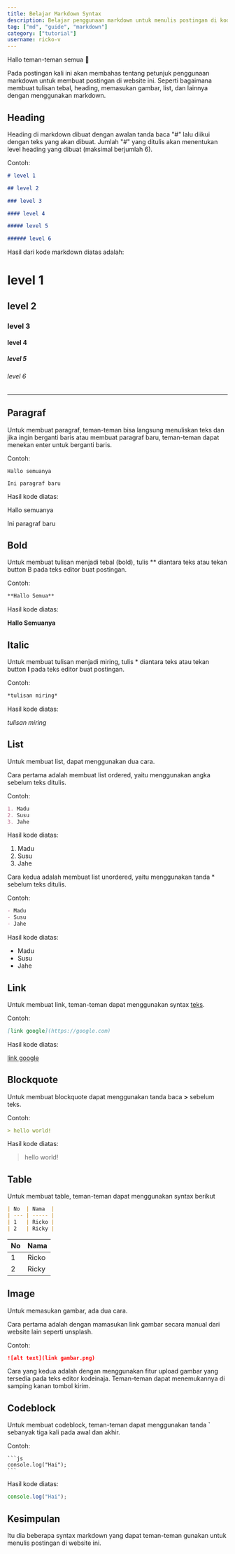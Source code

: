 ```yaml
---
title: Belajar Markdown Syntax
description: Belajar penggunaan markdown untuk menulis postingan di kodeinaja
tag: ["md", "guide", "markdown"]
category: ["tutorial"]
username: ricko-v
---
```


Hallo teman-teman semua 👋

Pada postingan kali ini akan membahas tentang petunjuk penggunaan markdown untuk membuat postingan di website ini. Seperti bagaimana membuat tulisan tebal, heading, memasukan gambar, list, dan lainnya dengan menggunakan markdown.

## Heading

Heading di markdown dibuat dengan awalan tanda baca "#" lalu diikui dengan teks yang akan dibuat. Jumlah "#" yang ditulis akan menentukan level heading yang dibuat (maksimal berjumlah 6).

Contoh:

```md
# level 1

## level 2

### level 3

#### level 4

##### level 5

###### level 6
```

Hasil dari kode markdown diatas adalah:

# level 1

## level 2

### level 3

#### level 4

##### level 5

###### level 6

---

## Paragraf

Untuk membuat paragraf, teman-teman bisa langsung menuliskan teks dan jika ingin berganti baris atau membuat paragraf baru, teman-teman dapat menekan enter untuk berganti baris.

Contoh:

```
Hallo semuanya

Ini paragraf baru
```

Hasil kode diatas:

Hallo semuanya

Ini paragraf baru

## Bold

Untuk membuat tulisan menjadi tebal (bold), tulis \*\* diantara teks atau tekan button B pada teks editor buat postingan.

Contoh:

```md
**Hallo Semua**
```

Hasil kode diatas:

**Hallo Semuanya**

## Italic

Untuk membuat tulisan menjadi miring, tulis * diantara teks atau tekan button **I** pada teks editor buat postingan.

Contoh:

```md
*tulisan miring*
```

Hasil kode diatas:

*tulisan miring*

## List

Untuk membuat list, dapat menggunakan dua cara.

Cara pertama adalah membuat list ordered, yaitu menggunakan angka sebelum teks ditulis.

Contoh:

```md
1. Madu
2. Susu
3. Jahe
```

Hasil kode diatas:

1. Madu
2. Susu
3. Jahe

Cara kedua adalah membuat list unordered, yaitu menggunakan tanda \* sebelum teks ditulis.

Contoh:

```md
- Madu
- Susu
- Jahe
```

Hasil kode diatas:

- Madu
- Susu
- Jahe

## Link

Untuk membuat link, teman-teman dapat menggunakan syntax [teks](link).

Contoh:

```md
[link google](https://google.com)
```

Hasil kode diatas:

[link google](https://google.com)

## Blockquote

Untuk membuat blockquote dapat menggunakan tanda baca **>** sebelum teks.

Contoh:

```md
> hello world!
```

Hasil kode diatas:

> hello world!

## Table

Untuk membuat table, teman-teman dapat menggunakan syntax berikut

```md
| No  | Nama  |
| --- | ----- |
| 1   | Ricko |
| 2   | Ricky |
```

| No  | Nama  |
| --- | ----- |
| 1   | Ricko |
| 2   | Ricky |

## Image

Untuk memasukan gambar, ada dua cara.

Cara pertama adalah dengan mamasukan link gambar secara manual dari website lain seperti unsplash.

Contoh:

```md
![alt text](link gambar.png)
```

Cara yang kedua adalah dengan menggunakan fitur upload gambar yang tersedia pada teks editor kodeinaja. Teman-teman dapat menemukannya di samping kanan tombol kirim.

## Codeblock

Untuk membuat codeblock, teman-teman dapat menggunakan tanda **`** sebanyak tiga kali pada awal dan akhir.

Contoh:

````
```js
console.log("Hai");
```
````

Hasil kode diatas:

```js
console.log("Hai");
```

## Kesimpulan

Itu dia beberapa syntax markdown yang dapat teman-teman gunakan untuk menulis postingan di website ini.
